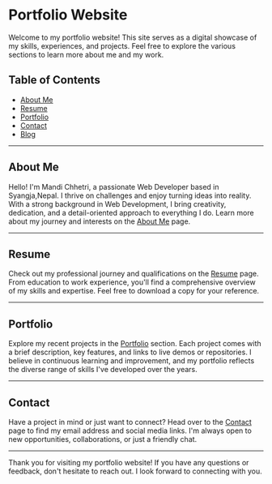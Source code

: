 # Portfolio Website

Welcome to my portfolio website! This site serves as a digital showcase of my skills, experiences, and projects. Feel free to explore the various sections to learn more about me and my work.

## Table of Contents
- [About Me](#about-me)
- [Resume](#resume)
- [Portfolio](#portfolio)
- [Contact](#contact)
- [Blog](#blog)

---

## About Me

Hello! I'm Mandi Chhetri, a passionate Web Developer based in Syangja,Nepal. I thrive on challenges and enjoy turning ideas into reality. With a strong background in Web Development, I bring creativity, dedication, and a detail-oriented approach to everything I do. Learn more about my journey and interests on the [About Me](#about-me) page.

---

## Resume

Check out my professional journey and qualifications on the [Resume](#resume) page. From education to work experience, you'll find a comprehensive overview of my skills and expertise. Feel free to download a copy for your reference.

---

## Portfolio

Explore my recent projects in the [Portfolio](#portfolio) section. Each project comes with a brief description, key features, and links to live demos or repositories. I believe in continuous learning and improvement, and my portfolio reflects the diverse range of skills I've developed over the years.

---

## Contact

Have a project in mind or just want to connect? Head over to the [Contact](#contact) page to find my email address and social media links. I'm always open to new opportunities, collaborations, or just a friendly chat.

---

Thank you for visiting my portfolio website! If you have any questions or feedback, don't hesitate to reach out. I look forward to connecting with you.
